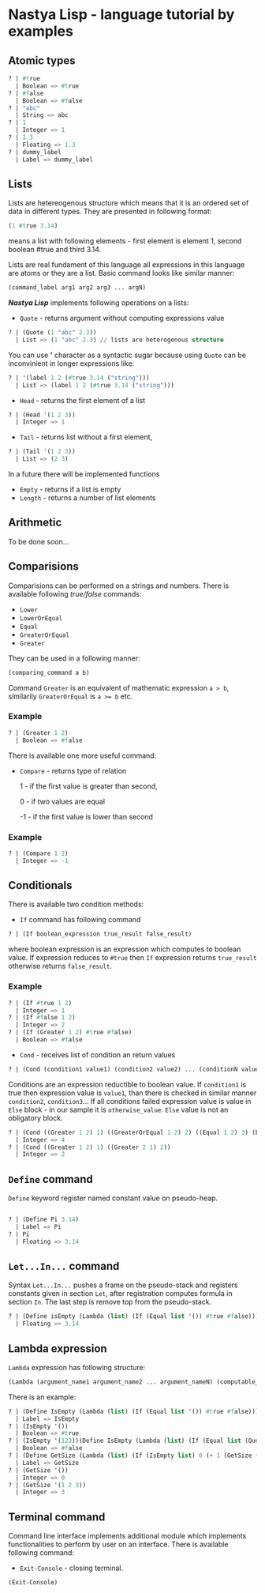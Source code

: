 # Nastya Lisp - language tutorial by examples

## Atomic types

```lisp
? | #true
  | Boolean => #true
? | #false
  | Boolean => #false
? | "abc"
  | String => abc
? | 1
  | Integer => 1
? | 1.3
  | Floating => 1.3
? | dummy_label
  | Label => dummy_label
```

## Lists

Lists are hetereogenous structure which means that it is an ordered set of data in different types.
They are presented in following format:

``` lisp
(1 #true 3.14)
```

means a list with following elements - first element is element 1, second boolean #true and third 3.14.

Lists are real fundament of this language all expressions in this language are atoms or they are a list.
Basic command looks like similar manner:

``` lisp
(command_label arg1 arg2 arg3 ... argN)
```

***Nastya Lisp*** implements following operations on a lists:

* `Quote` - returns argument without computing expressions value

``` lisp
? | (Quote (1 "abc" 2.3))
  | List => (1 "abc" 2.3) // lists are heterogenous structure
```

You can use **'** character as a syntactic sugar because using `Quote` can be inconvinient in longer expressions like:

``` lisp
? | '(label 1 2 (#true 3.14 ("string")))
  | List => (label 1 2 (#true 3.14 ("string")))
```

* `Head` - returns the first element of a list

``` lisp
? | (Head '(1 2 3))
  | Integer => 1
```

* `Tail` - returns list without a first element,

``` lisp
? | (Tail '(1 2 3))
  | List => (2 3)
```

In a future there will be implemented functions

* `Empty` - returns if a list is empty
* `Length` - returns a number of list elements

## Arithmetic
To be done soon...

## Comparisions

Comparisions can be performed on a strings and numbers. There is available following *true/false* commands:

* `Lower`
* `LowerOrEqual`
* `Equal`
* `GreaterOrEqual`
* `Greater`

They can be used in a following manner:

``` lisp
(comparing_command a b)
```

Command `Greater` is an equivalent of mathematic expression `a > b`, similarily `GreaterOrEqual` is `a >= b` etc.

### Example

``` lisp
? | (Greater 1 2)
  | Boolean => #false
```

There is available one more useful command:

* `Compare` - returns type of relation


    1 - if the first value is greater than second,

    0 - if two values are equal

    -1 - if the first value is lower than second

### Example

```lisp
? | (Compare 1 2)
  | Integer => -1
```

## Conditionals

There is available two condition methods:

* `If` command has following command

```lisp
? | (If boolean_expression true_result false_result)
```

where boolean expression is an expression which computes to boolean value. If expression
reduces to `#true` then `If` expression returns `true_result` otherwise returns `false_result`.

### Example

``` lisp
? | (If #true 1 2)
  | Integer => 1
? | (If #false 1 2)
  | Integer => 2
? | (If (Greater 1 2) #true #false)
  | Boolean => #false
```

* `Cond` - receives list of condition an return values


``` lisp
? | (Cond (condition1 value1) (condition2 value2) ... (conditionN valueN) (Else otherwise_value))
```

Conditions are an expression reductible to boolean value. If `condition1` is true then expression value is `value1`,
than there is checked in similar manner `condition2`, `condition3`... If all conditions failed expression value is
value in `Else` block - in our sample it is `otherwise_value`. `Else` value is not an obligatory block.

``` lisp
? | (Cond ((Greater 1 2) 1) ((GreaterOrEqual 1 2) 2) ((Equal 1 2) 3) (Else 4))                       
  | Integer => 4
? | (Cond ((Greater 1 2) 1) ((Greater 2 1) 2))
  | Integer => 2
```

## `Define` command

`Define` keyword register named constant value on pseudo-heap.

``` lisp

? | (Define Pi 3.14)
  | Label => Pi
? | Pi
  | Floating => 3.14
```

## `Let...In...` command

Syntax `Let...In...` pushes a frame on the pseudo-stack and registers constants given in section `Let`,
after registration computes formula in section `In`. The last step is remove top from the pseudo-stack.

``` lisp
? | (Define isEmpty (Lambda (list) (If (Equal list '()) #true #false)))
  | Floating => 3.14
```

## Lambda expression

`Lambda` expression has following structure:

``` lisp
(Lambda (argument_name1 argument_name2 ... argument_nameN) (computable_expression))
```

There is an example:
```lisp
? | (Define IsEmpty (Lambda (list) (If (Equal list '()) #true #false)))
  | Label => IsEmpty
? | (IsEmpty '())
  | Boolean => #true
? | (IsEmpty '(123))(Define IsEmpty (Lambda (list) (If (Equal list (Quote ())) #true #false)))
  | Boolean => #false
? | (Define GetSize (Lambda (list) (If (IsEmpty list) 0 (+ 1 (GetSize (Tail list))))))
  | Label => GetSize
? | (GetSize '())
  | Integer => 0
? | (GetSize '(1 2 3))
  | Integer => 3
```

## Terminal command

Command line interface implements additional module which implements functionalities to perform by user on an interface.
There is available following command:

* `Exit-Console` - closing terminal.

```lisp
(Exit-Console)

